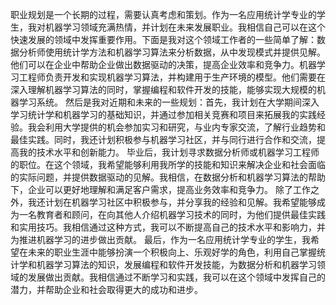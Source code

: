 职业规划是一个长期的过程，需要认真考虑和策划。作为一名应用统计学专业的学生，我对机器学习领域充满热情，并计划在未来发展职业。我相信自己可以在这个快速发展的领域中发挥重要作用。下面是我对这个领域工作者的一些简单了解：数据分析师使用统计学方法和机器学习算法来分析数据，从中发现模式并提供见解。他们可以在企业中帮助企业做出数据驱动的决策，提高企业效率和竞争力。机器学习工程师负责开发和实现机器学习算法，并构建用于生产环境的模型。他们需要在深入理解机器学习算法的同时，掌握编程和软件开发的技能，能够实现大规模的机器学习系统。
然后是我对近期和未来的一些规划：首先，我计划在大学期间深入学习统计学和机器学习的基础知识，并通过参加相关竞赛和项目来拓展我的实践经验。我会利用大学提供的机会参加实习和研究，与业内专家交流，了解行业趋势和最佳实践。同时，我还计划积极参与机器学习社区，并与同行进行合作和交流，提高我的技术水平和创新能力。
毕业后，我计划寻求数据分析师或机器学习工程师的职位。在这个领域，我希望能够利用我所学的技能和知识来解决企业和社会面临的实际问题，并提供数据驱动的见解。我相信，在数据分析和机器学习算法的帮助下，企业可以更好地理解和满足客户需求，提高业务效率和竞争力。
除了工作之外，我还计划在机器学习社区中积极参与，并分享我的经验和见解。我希望能够成为一名教育者和顾问，在向其他人介绍机器学习技术的同时，为他们提供最佳实践和实用技巧。我相信通过这种方式，我可以不断提高自己的技术水平和影响力，并为推进机器学习的进步做出贡献。
最后，作为一名应用统计学专业的学生，我希望在未来的职业生涯中能够扮演一个积极向上、乐观好学的角色，利用自己掌握统计学和机器学习算法的知识，发展编程和软件开发技能，为数据分析和机器学习领域的发展做出贡献。我相信通过不断学习和实践，我可以在这个领域中发挥自己的潜力，并帮助企业和社会取得更大的成功和进步。
